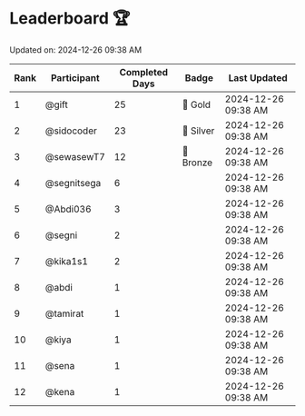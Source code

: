 # Leaderboard 🏆

Updated on: 2024-12-26 09:38 AM

| Rank | Participant       | Completed Days | Badge      | Last Updated         |
|------|-------------------|----------------|------------|----------------------|
| 1    | @gift             | 25             | 🏅 Gold     | 2024-12-26 09:38 AM |
| 2    | @sidocoder        | 23             | 🥈 Silver   | 2024-12-26 09:38 AM |
| 3    | @sewasewT7        | 12             | 🥉 Bronze   | 2024-12-26 09:38 AM |
| 4    | @segnitsega       | 6              |            | 2024-12-26 09:38 AM |
| 5    | @Abdi036          | 3              |            | 2024-12-26 09:38 AM |
| 6    | @segni            | 2              |            | 2024-12-26 09:38 AM |
| 7    | @kika1s1          | 2              |            | 2024-12-26 09:38 AM |
| 8    | @abdi             | 1              |            | 2024-12-26 09:38 AM |
| 9    | @tamirat          | 1              |            | 2024-12-26 09:38 AM |
| 10   | @kiya             | 1              |            | 2024-12-26 09:38 AM |
| 11   | @sena             | 1              |            | 2024-12-26 09:38 AM |
| 12   | @kena             | 1              |            | 2024-12-26 09:38 AM |
